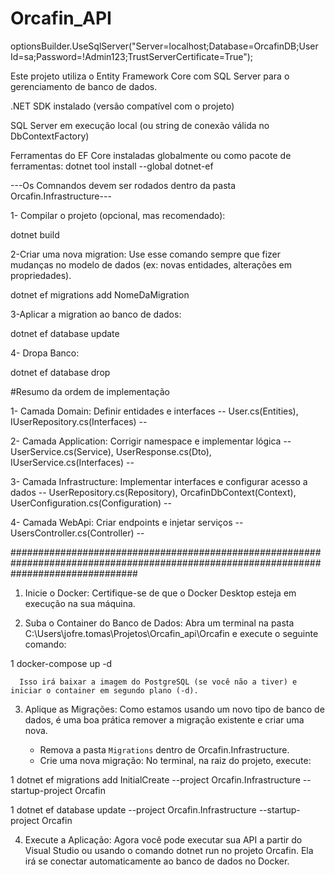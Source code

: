 ﻿# Orcafin_API

optionsBuilder.UseSqlServer("Server=localhost;Database=OrcafinDB;User Id=sa;Password=!Admin123;TrustServerCertificate=True");

Este projeto utiliza o Entity Framework Core com SQL Server para o gerenciamento de banco de dados.

.NET SDK instalado (versão compatível com o projeto)

SQL Server em execução local (ou string de conexão válida no DbContextFactory)

Ferramentas do EF Core instaladas globalmente ou como pacote de ferramentas:
dotnet tool install --global dotnet-ef

---Os Comnandos devem ser rodados dentro da pasta Orcafin.Infrastructure---

1- Compilar o projeto (opcional, mas recomendado):

  dotnet build

2-Criar uma nova migration:
Use esse comando sempre que fizer mudanças no modelo de dados (ex: novas entidades, alterações em propriedades).

  dotnet ef migrations add NomeDaMigration

3-Aplicar a migration ao banco de dados:

  dotnet ef database update

4- Dropa Banco:

  dotnet ef database drop

#Resumo da ordem de implementação

1- Camada Domain:	Definir entidades e interfaces
   -- User.cs(Entities), IUserRepository.cs(Interfaces) --

2- Camada Application: Corrigir namespace e implementar lógica
    -- UserService.cs(Service), UserResponse.cs(Dto), IUserService.cs(Interfaces) --

3- Camada Infrastructure: Implementar interfaces e configurar acesso a dados
    -- UserRepository.cs(Repository), OrcafinDbContext(Context), UserConfiguration.cs(Configuration) --

4- Camada WebApi: Criar endpoints e injetar serviços
    -- UsersController.cs(Controller) --

#######################################################################################################################################

   1. Inicie o Docker: Certifique-se de que o Docker Desktop esteja em execução na sua máquina.

   2. Suba o Container do Banco de Dados: Abra um terminal na pasta C:\Users\jofre.tomas\Projetos\Orcafin_api\Orcafin e execute o seguinte comando:

   1     docker-compose up -d
   
      Isso irá baixar a imagem do PostgreSQL (se você não a tiver) e iniciar o container em segundo plano (-d).

   3. Aplique as Migrações: Como estamos usando um novo tipo de banco de dados, é uma boa prática remover a migração existente e criar uma nova.

       * Remova a pasta `Migrations` dentro de Orcafin.Infrastructure.
       * Crie uma nova migração: No terminal, na raiz do projeto, execute:

   1         dotnet ef migrations add InitialCreate --project Orcafin.Infrastructure --startup-project Orcafin

   1         dotnet ef database update --project Orcafin.Infrastructure --startup-project Orcafin

   4. Execute a Aplicação: Agora você pode executar sua API a partir do Visual Studio ou usando o comando dotnet run no projeto Orcafin. Ela irá se conectar automaticamente ao banco de dados no
      Docker.


